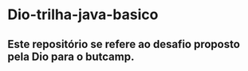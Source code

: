 # Dio-trilha-java-basico
## Este repositório se refere ao desafio proposto pela Dio para o butcamp.
